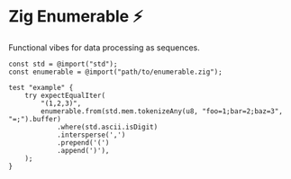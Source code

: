 # Zig Enumerable ⚡

Functional vibes for data processing as sequences.

```zig
const std = @import("std");
const enumerable = @import("path/to/enumerable.zig");

test "example" {
    try expectEqualIter(
        "(1,2,3)",
        enumerable.from(std.mem.tokenizeAny(u8, "foo=1;bar=2;baz=3", "=;").buffer)
            .where(std.ascii.isDigit)
            .intersperse(',')
            .prepend('(')
            .append(')'),
    );
}

